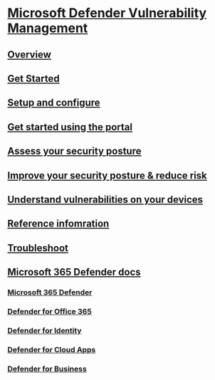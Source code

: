 # [Microsoft Defender Vulnerability Management](index.yml)

## [Overview]()
## [Get Started]()
## [Setup and configure]()
## [Get started using the portal]()
## [Assess your security posture]()
## [Improve your security posture & reduce risk]()
## [Understand vulnerabilities on your devices]()
## [Reference infomration]()
## [Troubleshoot]()
## [Microsoft 365 Defender docs]()
### [Microsoft 365 Defender](../defender/index.yml)
### [Defender for Office 365](../office-365-security/index.yml)
### [Defender for Identity](/defender-for-identity/)
### [Defender for Cloud Apps](/cloud-app-security/)
### [Defender for Business](../defender-business/index.yml)
